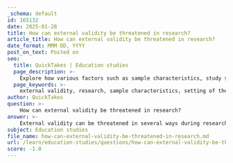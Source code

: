 ```yaml
---
_schema: default
id: 165132
date: 2025-01-28
title: How can external validity be threatened in research?
article_title: How can external validity be threatened in research?
date_format: MMM DD, YYYY
post_on_text: Posted on
seo:
  title: QuickTakes | Education studies
  page_description: >-
    Explore how various factors such as sample characteristics, study settings, and biases can threaten the external validity of research findings, limiting their generalizability to broader populations and contexts.
  page_keywords: >-
    external validity, research, sample characteristics, setting of the study, time and context, measurement instruments, intervention specificity, participant bias, observer bias, generalizability, study findings
author: QuickTakes
question: >-
    How can external validity be threatened in research?
answer: >-
    External validity can be threatened in several ways during research. Here are some key factors that can compromise the generalizability of study findings:\n\n1. **Sample Characteristics**: If the sample used in the study is not representative of the larger population, the results may not be applicable to other groups. For instance, if a study on video games and stress is conducted only with college students, the findings may not generalize to older adults or children.\n\n2. **Setting of the Study**: Research conducted in highly controlled laboratory settings may not reflect real-world conditions. If the study environment is artificial, the behaviors and responses of participants may differ from those in natural settings, limiting the applicability of the results.\n\n3. **Time and Context**: The timing of the study can also affect external validity. Results obtained during a specific time period (e.g., during a pandemic) may not hold true in different contexts or times. Additionally, cultural or societal changes can influence the relevance of findings over time.\n\n4. **Measurement Instruments**: The tools and methods used to measure variables can impact external validity. If the instruments are not applicable or relevant to other populations or settings, the findings may not be generalizable.\n\n5. **Intervention Specificity**: If the intervention or treatment used in the study is unique or tailored to a specific group, it may not be effective or applicable to other groups or settings. For example, a specific video game designed to reduce stress may not have the same effect on individuals who do not typically play video games.\n\n6. **Participant Bias**: If participants are aware of the study's purpose or if they self-select into the study, their responses may be influenced by their expectations or motivations, which can skew the results and limit generalizability.\n\n7. **Observer Bias**: The expectations or biases of researchers can also affect how data is collected and interpreted, potentially leading to results that do not accurately reflect the true effects of the intervention.\n\nTo enhance external validity, researchers can employ strategies such as using diverse samples, conducting studies in naturalistic settings, and replicating studies across different contexts and populations. This approach helps ensure that findings are more likely to be applicable to a broader range of situations and individuals.
subject: Education studies
file_name: how-can-external-validity-be-threatened-in-research.md
url: /learn/education-studies/questions/how-can-external-validity-be-threatened-in-research
score: -1.0
---
```


&nbsp;
